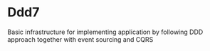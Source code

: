 # Ddd7
Basic infrastructure for implementing application by following DDD approach together with event sourcing and CQRS
